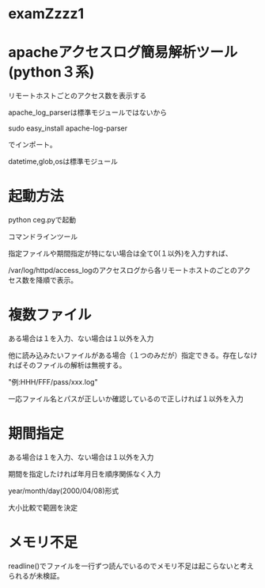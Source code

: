 # examZzzz1



# apacheアクセスログ簡易解析ツール(python３系)

リモートホストごとのアクセス数を表示する

apache_log_parserは標準モジュールではないから

sudo easy_install apache-log-parser

でインポート。

datetime,glob,osは標準モジュール         





# 起動方法

python ceg.pyで起動


コマンドラインツール

指定ファイルや期間指定が特にない場合は全て0(１以外)を入力すれば、

/var/log/httpd/access_logのアクセスログから各リモートホストのごとのアクセス数を降順で表示。      



# 複数ファイル


ある場合は１を入力、ない場合は１以外を入力


他に読み込みたいファイルがある場合（１つのみだが）指定できる。存在しなければそのファイルの解析は無視する。


"例:HHH/FFF/pass/xxx.log"


一応ファイル名とパスが正しいか確認しているので正しければ１以外を入力       




# 期間指定


ある場合は１を入力、ない場合は１以外を入力           



期間を指定したければ年月日を順序関係なく入力

year/month/day(2000/04/08)形式

大小比較で範囲を決定           






# メモリ不足


readline()でファイルを一行ずつ読んでいるのでメモリ不足は起こらないと考えられるが未検証。




